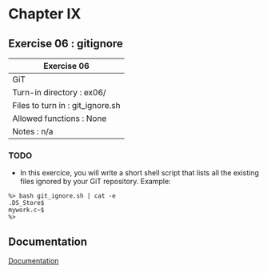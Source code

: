 
# Chapter IX
## Exercise 06 : gitignore

|               Exercise 06             |
|---------------------------------------|
|               GiT             |
| Turn-in directory : ex06/				|
| Files to turn in : git_ignore.sh			|
| Allowed functions : None				|
| Notes : n/a							|

### TODO

* In this exercice, you will write a short shell script that lists all the existing files ignored by your GiT repository. Example:

```
%> bash git_ignore.sh | cat -e
.DS_Store$
mywork.c~$
%>
```


## Documentation

[Documentation](https://github.com/beauhelmi/shell00/blob/main/ex05/git_commit.sh)


